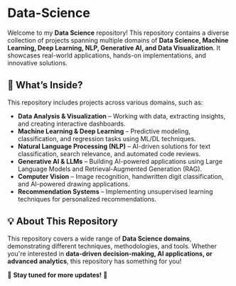 # Data-Science

Welcome to my **Data Science** repository! This repository contains a diverse collection of projects spanning multiple domains of **Data Science, Machine Learning, Deep Learning, NLP, Generative AI, and Data Visualization**. It showcases real-world applications, hands-on implementations, and innovative solutions.  

## 🚀 What’s Inside?  

This repository includes projects across various domains, such as:  

- **Data Analysis & Visualization** – Working with data, extracting insights, and creating interactive dashboards.  
- **Machine Learning & Deep Learning** – Predictive modeling, classification, and regression tasks using ML/DL techniques.  
- **Natural Language Processing (NLP)** – AI-driven solutions for text classification, search relevance, and automated code reviews.  
- **Generative AI & LLMs** – Building AI-powered applications using Large Language Models and Retrieval-Augmented Generation (RAG).  
- **Computer Vision** – Image recognition, handwritten digit classification, and AI-powered drawing applications.  
- **Recommendation Systems** – Implementing unsupervised learning techniques for personalized recommendations.  

## 💡 About This Repository  

This repository covers a wide range of **Data Science domains**, demonstrating different techniques, methodologies, and tools. Whether you're interested in **data-driven decision-making, AI applications, or advanced analytics**, this repository has something for you!  

🔗 **Stay tuned for more updates!** 🚀

